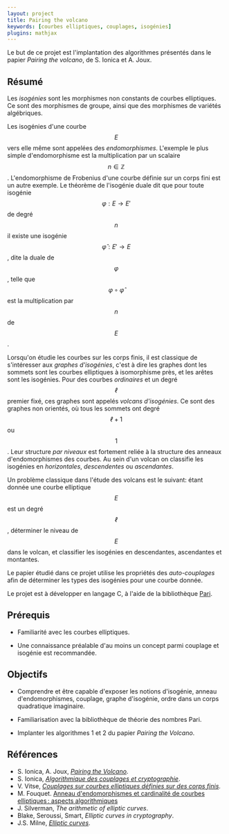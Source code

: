 ```yaml
---
layout: project
title: Pairing the volcano
keywords: [courbes elliptiques, couplages, isogénies]
plugins: mathjax
---
```


Le but de ce projet est l'implantation des algorithmes présentés dans
le papier *Pairing the volcano*, de S. Ionica et
A. Joux.

## Résumé

Les *isogénies* sont les morphismes non constants de courbes
elliptiques. Ce sont des morphismes de groupe, ainsi que des
morphismes de variétés algébriques.

Les isogénies d'une courbe $$E$$ vers elle même sont appelées des
*endomorphismes*. L'exemple le plus simple d'endomorphisme est la
multiplication par un scalaire $$n∈ℤ$$. L'endomorphisme de Frobenius
d'une courbe définie sur un corps fini est un autre exemple. Le
théorème de l'isogénie duale dit que pour toute isogénie $$φ:E→E'$$ de
degré $$n$$ il existe une isogénie $$\hat{φ}:E'→E$$, dite la duale de
$$φ$$, telle que $$φ∘\hat{φ}$$ est la multiplication par $$n$$ de
$$E$$.

Lorsqu'on étudie les courbes sur les corps finis, il est classique de
s'intéresser aux *graphes d'isogénies*, c'est à dire les graphes dont
les sommets sont les courbes elliptiques à isomorphisme près, et les
arêtes sont les isogénies. Pour des courbes *ordinaires* et un degré
$$ℓ$$ premier fixé, ces graphes sont appelés *volcans d'isogénies*. Ce
sont des graphes non orientés, où tous les sommets ont degré $$ℓ+1$$
ou $$1$$. Leur structure *par niveaux* est fortement reliée à la
structure des anneaux d'endomorphismes des courbes. Au sein d'un
volcan on classifie les isogénies en *horizontales*, *descendentes* ou
*ascendantes*.

Un problème classique dans l'étude des volcans est le suivant: étant
donnée une courbe elliptique $$E$$ est un degré $$ℓ$$, déterminer le
niveau de $$E$$ dans le volcan, et classifier les isogénies en
descendantes, ascendantes et montantes.

Le papier étudié dans ce projet utilise les propriétés des
*auto-couplages* afin de déterminer les types des isogénies pour une
courbe donnée.

Le projet est à développer en langage C, à l'aide de la bibliothèque
[Pari](http://pari.math.u-bordeaux.fr/).

## Prérequis

- Familiarité avec les courbes elliptiques.

- Une connaissance préalable d'au moins un concept parmi couplage et
  isogénie est recommandée.

## Objectifs

- Comprendre et être capable d'exposer les notions d'isogénie, anneau
  d'endomorphismes, couplage, graphe d'isogénie, ordre dans un corps
  quadratique imaginaire.

- Familiarisation avec la bibliothèque de théorie des nombres Pari.

- Implanter les algorithmes 1 et 2 du papier *Pairing the Volcano*.

## Références

- S. Ionica, A. Joux, [*Pairing the Volcano*](http://arxiv.org/pdf/1110.3602.pdf).
- S. Ionica,
  [*Algorithmique des couplages et cryptographie*](http://www.lix.polytechnique.fr/~ionica/thesis.pdf).
- V. Vitse,
[*Couplages sur courbes elliptiques définies sur des corps finis*](http://www-fourier.ujf-grenoble.fr/~viva/research/articles/thesis.pdf).
- M. Fouquet.
  [Anneau d'endomorphismes et cardinalité de courbes elliptiques : aspects algorithmiques](http://www.lix.polytechnique.fr/Labo/Mireille.Fouquet/Manuscrit.ps.gz)
- J. Silverman, *The arithmetic of elliptic curves*.
- Blake, Seroussi, Smart, *Elliptic curves in cryptography*.
- J.S. Milne,
  [*Elliptic curves*](http://www.jmilne.org/math/Books/ectext5.pdf).
